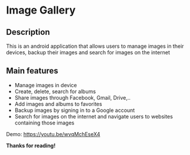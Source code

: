 # Image Gallery

## Description
This is an android application that allows users to manage images in their devices, backup their images and search for images on the internet

## Main features
- Manage images in device
- Create, delete, search for albums
- Share images through Facebook, Gmail, Drive,..
- Add images and albums to favorites
- Backup images by signing in to a Google account
- Search for images on the internet and navigate users to websites containing those images

Demo: https://youtu.be/wvqMchEseX4

__Thanks for reading!__
